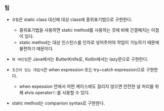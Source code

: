 ### 팁
- ```유틸```은 static class 대신에 대상 class에 중위표기법으로 구현한다.
	- 중위표기법을 사용하면 static method를 사용하는 것에 비해 간결해지는 이점이 있다.
	- static method는 대상 인스턴스를 인자로 넣어주어야 작업이 가능하기 때문에 불편하기 때문이다.

- ```뷰 바인딩```은 Java에서는 ButterKnife로, Kotlin에서는 lazy문으로 구현한다.

- ```조건이 있는 대입식```은 when expression 또는 try~catch expression으로 구현한다.
	- when expession 안에서 어떤 케이스에도 걸리지 않으면 안전한 널 처리를 위해 elvis operator```?:```를 사용할 수 있다.

- static method는 companion syntax로 구현한다.
